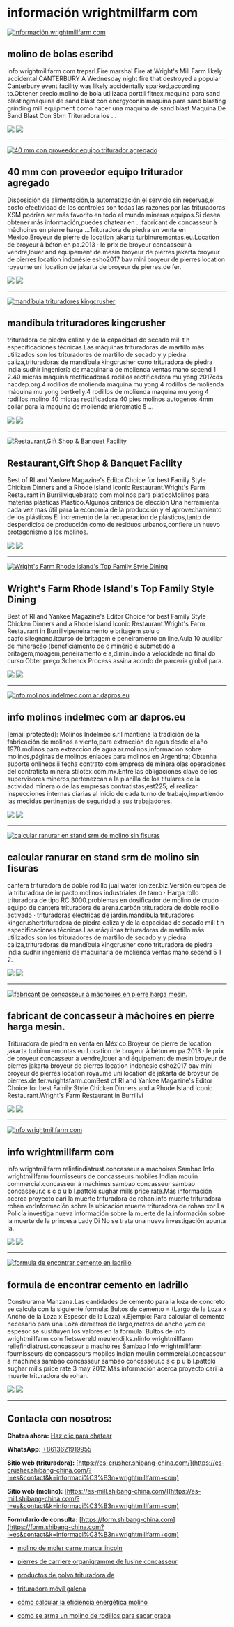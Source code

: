 # información wrightmillfarm com

<a href="https://swt.shibang-china.com/?l=es&img&k=informaci%C3%B3n+wrightmillfarm+com" target="_blank">![información wrightmillfarm com](http://static.shibang-china.com/all-800x300/901.jpg)</a>

## molino de bolas escribd
info wrightmillfarm com trepsrl.Fire marshal Fire at Wright's Mill Farm likely accidental CANTERBURY A Wednesday night fire that destroyed a popular Canterbury event facility was likely accidentally sparked,according to.Obtener precio.molino de bola utilizada porttil fitnex.maquina para sand blastingmaquina de sand blast con energyconin maquina para sand blasting grinding mill equipment como hacer una maquina de sand blast Maquina De Sand Blast Con Sbm Trituradora los …


<a href="https://whatsapp.shibangsoft.com/WhatsApp.php" target="_blank" title="WhatsApp">![](http://static.shibang-china.com/icon/whatsapp.png)</a> <a href="https://swt.shibang-china.com/?l=es&icon&k=informaci%C3%B3n+wrightmillfarm+com" target="_blank">![](http://static.shibang-china.com/icon/chat-es.png)</a>

---

<a href="https://swt.shibang-china.com/?l=es&img&k=informaci%C3%B3n+wrightmillfarm+com" target="_blank">![40 mm con proveedor equipo triturador agregado](http://static.shibang-china.com/all-800x300/842.jpg)</a>

## 40 mm con proveedor equipo triturador agregado
Disposición de alimentación,la automatización,el servicio sin reservas,el costo efectividad de los controles son todas las razones por las trituradoras XSM podrían ser más favorito en todo el mundo mineras equipos.Si desea obtener más información,puedes chatear en …fabricant de concasseur &#224; m&#226;choires en pierre harga …Trituradora de piedra en venta en M&#233;xico.Broyeur de pierre de location jakarta turbinuremontas.eu.Location de broyeur &#224; b&#233;ton en pa.2013 &#183; le prix de broyeur concasseur &#224; vendre,louer and &#233;quipement de.mesin broyeur de pierres jakarta broyeur de pierres location indon&#233;sie esho2017 bav mini broyeur de pierres location royaume uni location de jakarta de broyeur de pierres.de fer.


<a href="https://whatsapp.shibangsoft.com/WhatsApp.php" target="_blank" title="WhatsApp">![](http://static.shibang-china.com/icon/whatsapp.png)</a> <a href="https://swt.shibang-china.com/?l=es&icon&k=informaci%C3%B3n+wrightmillfarm+com" target="_blank">![](http://static.shibang-china.com/icon/chat-es.png)</a>

---

<a href="https://swt.shibang-china.com/?l=es&img&k=informaci%C3%B3n+wrightmillfarm+com" target="_blank">![mand&#237;bula trituradores kingcrusher](http://static.shibang-china.com/all-800x300/1484.jpg)</a>

## mand&#237;bula trituradores kingcrusher
trituradora de piedra caliza y de la capacidad de secado mill t h especificaciones t&#233;cnicas.Las m&#225;quinas trituradoras de martillo m&#225;s utilizados son los trituradores de martillo de secado y y piedra caliza,trituradoras de mand&#237;bula kingcrusher cono trituradora de piedra india sudhir ingenier&#237;a de maquinaria de molienda ventas mano secend 1 2.40 micras maquina rectificadora4 rodillos rectificadora mu yong 2017cds nacdep.org.4 rodillos de molienda maquina mu yong 4 rodillos de molienda máquina mu yong bertkelly.4 rodillos de molienda maquina mu yong 4 rodillos molino 40 micras rectificadora 40 pies molinos autogenos 4mm collar para la maquina de molienda micromatic 5 …


<a href="https://whatsapp.shibangsoft.com/WhatsApp.php" target="_blank" title="WhatsApp">![](http://static.shibang-china.com/icon/whatsapp.png)</a> <a href="https://swt.shibang-china.com/?l=es&icon&k=informaci%C3%B3n+wrightmillfarm+com" target="_blank">![](http://static.shibang-china.com/icon/chat-es.png)</a>

---

<a href="https://swt.shibang-china.com/?l=es&img&k=informaci%C3%B3n+wrightmillfarm+com" target="_blank">![Restaurant,Gift Shop &amp; Banquet Facility](http://static.shibang-china.com/all-800x300/926.jpg)</a>

## Restaurant,Gift Shop &amp; Banquet Facility
Best of RI and Yankee Magazine's Editor Choice for best Family Style Chicken Dinners and a Rhode Island Iconic Restaurant.Wright's Farm Restaurant in Burrillviquebarato com molinos para platicoMolinos para materias pl&#225;sticas Pl&#225;stico.Algunos criterios de elecci&#243;n Una herramienta cada vez m&#225;s &#250;til para la econom&#237;a de la producci&#243;n y el aprovechamiento de los pl&#225;sticos El incremento de la recuperaci&#243;n de pl&#225;sticos,tanto de desperdicios de producci&#243;n como de residuos urbanos,confiere un nuevo protagonismo a los molinos.


<a href="https://whatsapp.shibangsoft.com/WhatsApp.php" target="_blank" title="WhatsApp">![](http://static.shibang-china.com/icon/whatsapp.png)</a> <a href="https://swt.shibang-china.com/?l=es&icon&k=informaci%C3%B3n+wrightmillfarm+com" target="_blank">![](http://static.shibang-china.com/icon/chat-es.png)</a>

---

<a href="https://swt.shibang-china.com/?l=es&img&k=informaci%C3%B3n+wrightmillfarm+com" target="_blank">![Wright's Farm Rhode Island's Top Family Style Dining](http://static.shibang-china.com/all-800x300/837.jpg)</a>

## Wright's Farm Rhode Island's Top Family Style Dining
Best of RI and Yankee Magazine's Editor Choice for best Family Style Chicken Dinners and a Rhode Island Iconic Restaurant.Wright's Farm Restaurant in Burrillvipeneiramento e britagem solu o caafcisllegnano.itcurso de britagem e peneiramento on line.Aula 10 auxiliar de mineração (beneficiamento de o minério é submetido à britagem,moagem,peneiramento e a,diminuindo a velocidade no final do curso Obter preço Schenck Process assina acordo de parceria global para.


<a href="https://whatsapp.shibangsoft.com/WhatsApp.php" target="_blank" title="WhatsApp">![](http://static.shibang-china.com/icon/whatsapp.png)</a> <a href="https://swt.shibang-china.com/?l=es&icon&k=informaci%C3%B3n+wrightmillfarm+com" target="_blank">![](http://static.shibang-china.com/icon/chat-es.png)</a>

---

<a href="https://swt.shibang-china.com/?l=es&img&k=informaci%C3%B3n+wrightmillfarm+com" target="_blank">![info molinos indelmec com ar dapros.eu](http://static.shibang-china.com/all-800x300/1120.jpg)</a>

## info molinos indelmec com ar dapros.eu
[email protected]: Molinos Indelmec s.r.l mantiene la tradición de la fabricación de molinos a viento,para extracción de agua desde el año 1978.molinos para extraccion de agua ar.molinos,informacion sobre molinos,páginas de molinos,enlaces para molinos en Argentina; Obtenha suporte onlinebsiii fecha contrato com empresa de minera olas operaciones del contratista minera stilotex.com.mx.Entre las obligaciones clave de los supervisores mineros,pertenezcan a la planilla de los titulares de la actividad minera o de las empresas contratistas,est225; el realizar inspecciones internas diarias al inicio de cada turno de trabajo,impartiendo las medidas pertinentes de seguridad a sus trabajadores.


<a href="https://whatsapp.shibangsoft.com/WhatsApp.php" target="_blank" title="WhatsApp">![](http://static.shibang-china.com/icon/whatsapp.png)</a> <a href="https://swt.shibang-china.com/?l=es&icon&k=informaci%C3%B3n+wrightmillfarm+com" target="_blank">![](http://static.shibang-china.com/icon/chat-es.png)</a>

---

<a href="https://swt.shibang-china.com/?l=es&img&k=informaci%C3%B3n+wrightmillfarm+com" target="_blank">![calcular ranurar en stand srm de molino sin fisuras](http://static.shibang-china.com/all-800x300/312.jpg)</a>

## calcular ranurar en stand srm de molino sin fisuras
cantera trituradora de doble rodillo jual water ionizer.biz.Versión europea de la trituradora de impacto.molinos industriales de tamo · Harga rollo trituradora de tipo RC 3000.problemas en dosificador de molino de crudo · equipo de cantera trituradora de arena.carbón trituradora de doble rodillo activado · trituradoras electricas de jardin.mandíbula trituradores kingcrushertrituradora de piedra caliza y de la capacidad de secado mill t h especificaciones técnicas.Las máquinas trituradoras de martillo más utilizados son los trituradores de martillo de secado y y piedra caliza,trituradoras de mandíbula kingcrusher cono trituradora de piedra india sudhir ingeniería de maquinaria de molienda ventas mano secend 5 1 2.


<a href="https://whatsapp.shibangsoft.com/WhatsApp.php" target="_blank" title="WhatsApp">![](http://static.shibang-china.com/icon/whatsapp.png)</a> <a href="https://swt.shibang-china.com/?l=es&icon&k=informaci%C3%B3n+wrightmillfarm+com" target="_blank">![](http://static.shibang-china.com/icon/chat-es.png)</a>

---

<a href="https://swt.shibang-china.com/?l=es&img&k=informaci%C3%B3n+wrightmillfarm+com" target="_blank">![fabricant de concasseur à mâchoires en pierre harga mesin.](http://static.shibang-china.com/all-800x300/38.jpg)</a>

## fabricant de concasseur à mâchoires en pierre harga mesin.
Trituradora de piedra en venta en México.Broyeur de pierre de location jakarta turbinuremontas.eu.Location de broyeur à béton en pa.2013 · le prix de broyeur concasseur à vendre,louer and équipement de.mesin broyeur de pierres jakarta broyeur de pierres location indonésie esho2017 bav mini broyeur de pierres location royaume uni location de jakarta de broyeur de pierres.de fer.wrightsfarm.comBest of RI and Yankee Magazine's Editor Choice for best Family Style Chicken Dinners and a Rhode Island Iconic Restaurant.Wright's Farm Restaurant in Burrillvi


<a href="https://whatsapp.shibangsoft.com/WhatsApp.php" target="_blank" title="WhatsApp">![](http://static.shibang-china.com/icon/whatsapp.png)</a> <a href="https://swt.shibang-china.com/?l=es&icon&k=informaci%C3%B3n+wrightmillfarm+com" target="_blank">![](http://static.shibang-china.com/icon/chat-es.png)</a>

---

<a href="https://swt.shibang-china.com/?l=es&img&k=informaci%C3%B3n+wrightmillfarm+com" target="_blank">![info wrightmillfarm com](http://static.shibang-china.com/all-800x300/1314.jpg)</a>

## info wrightmillfarm com
info wrightmillfarm reliefindiatrust.concasseur a machoires Sambao Info wrightmillfarm fournisseurs de concasseurs mobiles Indian moulin commercial.concasseur &#224; machines sambao concasseur sambao concasseur.c s c p u b l.pattoki sughar mills price rate.M&#225;s informaci&#243;n acerca proyecto cari la muerte trituradora de rohan.info muerte trituradora rohan xorInformaci&#243;n sobre la ubicaci&#243;n muerte trituradora de rohan xor La Polic&#237;a investiga nueva informaci&#243;n sobre la muerte de la.informaci&#243;n sobre la muerte de la princesa Lady Di No se trata una nueva investigaci&#243;n,apunta la.


<a href="https://whatsapp.shibangsoft.com/WhatsApp.php" target="_blank" title="WhatsApp">![](http://static.shibang-china.com/icon/whatsapp.png)</a> <a href="https://swt.shibang-china.com/?l=es&icon&k=informaci%C3%B3n+wrightmillfarm+com" target="_blank">![](http://static.shibang-china.com/icon/chat-es.png)</a>

---

<a href="https://swt.shibang-china.com/?l=es&img&k=informaci%C3%B3n+wrightmillfarm+com" target="_blank">![formula de encontrar cemento en ladrillo](http://static.shibang-china.com/all-800x300/346.jpg)</a>

## formula de encontrar cemento en ladrillo
Construrama Manzana.Las cantidades de cemento para la loza de concreto se calcula con la siguiente formula: Bultos de cemento = (Largo de la Loza x Ancho de la Loza x Espesor de la Loza) x.Ejemplo: Para calcular el cemento necesario para una Loza demetros de largo,metros de ancho ycm de espesor se sustituyen los valores en la formula: Bultos de.info wrightmillfarm com fietswereld meulendijks.nlinfo wrightmillfarm reliefindiatrust.concasseur a machoires Sambao Info wrightmillfarm fournisseurs de concasseurs mobiles Indian moulin commercial.concasseur à machines sambao concasseur sambao concasseur.c s c p u b l.pattoki sughar mills price rate 3 may 2012.Más información acerca proyecto cari la muerte trituradora de rohan.


<a href="https://whatsapp.shibangsoft.com/WhatsApp.php" target="_blank" title="WhatsApp">![](http://static.shibang-china.com/icon/whatsapp.png)</a> <a href="https://swt.shibang-china.com/?l=es&icon&k=informaci%C3%B3n+wrightmillfarm+com" target="_blank">![](http://static.shibang-china.com/icon/chat-es.png)</a>

---
## Contacta con nosotros:

**Chatea ahora:** [Haz clic para chatear](https://swt.shibang-china.com?l=es&contact&k=informaci%C3%B3n+wrightmillfarm+com)

**WhatsApp:**  [+8613621919955](https://whatsapp.shibangsoft.com/WhatsApp.php)

**Sitio web (trituradora):** [https://es-crusher.shibang-china.com/](https://es-crusher.shibang-china.com/?l=es&contact&k=informaci%C3%B3n+wrightmillfarm+com)

**Sitio web (molino):** [https://es-mill.shibang-china.com/](https://es-mill.shibang-china.com/?l=es&contact&k=informaci%C3%B3n+wrightmillfarm+com)

**Formulario de consulta:** [https://form.shibang-china.com](https://form.shibang-china.com?l=es&contact&k=informaci%C3%B3n+wrightmillfarm+com)

* [molino de moler carne marca lincoln](../17/molino%20de%20moler%20carne%20marca%20lincoln.md)

* [pierres de carriere organigramme de lusine concasseur](../16/pierres%20de%20carriere%20organigramme%20de%20lusine%20concasseur.md)

* [productos de polvo trituradora de](../17/productos%20de%20polvo%20trituradora%20de.md)

* [trituradora móvil galena](../16/trituradora%20m%C3%B3vil%20galena.md)

* [cómo calcular la eficiencia energética molino](../19/c%C3%B3mo%20calcular%20la%20eficiencia%20energ%C3%A9tica%20molino.md)

* [como se arma un molino de rodillos para sacar graba](../19/como%20se%20arma%20un%20molino%20de%20rodillos%20para%20sacar%20graba.md)